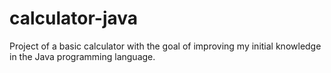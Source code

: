 # calculator-java
Project of a basic calculator with the goal of improving my initial knowledge in the Java programming language.

